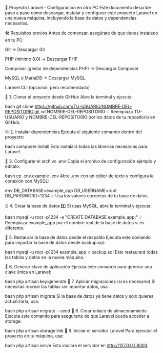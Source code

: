 📌 Proyecto Laravel - Configuración en otro PC
Este documento describe paso a paso cómo descargar, instalar y configurar este proyecto Laravel en una nueva máquina, incluyendo la base de datos y dependencias necesarias.

🛠️ Requisitos previos
Antes de comenzar, asegúrate de que tienes instalado en tu PC:

Git → Descargar Git

PHP (mínimo 8.0) → Descargar PHP

Composer (gestor de dependencias PHP) → Descargar Composer

MySQL o MariaDB → Descargar MySQL

Laravel CLI (opcional, pero recomendado)

🚀 1. Clonar el proyecto desde GitHub
Abre la terminal y ejecuta:

bash
git clone https://github.com/TU-USUARIO/NOMBRE-DEL-REPOSITORIO.git
cd NOMBRE-DEL-REPOSITORIO
💡 Reemplaza TU-USUARIO y NOMBRE-DEL-REPOSITORIO por los datos de tu repositorio en GitHub.

⚙️ 2. Instalar dependencias
Ejecuta el siguiente comando dentro del proyecto:

bash
composer install
Esto instalará todas las librerías necesarias para Laravel.

🔑 3. Configurar el archivo .env
Copia el archivo de configuración ejemplo y edítalo:

bash
cp .env.example .env
Abre .env con un editor de texto y configura la conexión con MySQL:

env
DB_DATABASE=example_app
DB_USERNAME=root
DB_PASSWORD=1234
💡 Usa los valores correctos de tu base de datos.

🗄️ 4. Crear la base de datos
1️⃣ Si usas MySQL, abre la terminal y ejecuta:

bash
mysql -u root -p1234 -e "CREATE DATABASE example_app;"
💡 Reemplaza example_app por el nombre real de la base de datos si es diferente.

📂 5. Restaurar la base de datos desde el respaldo
Ejecuta este comando para importar la base de datos desde backup.sql:

bash
mysql -u root -p1234 example_app < backup.sql
Esto restaurará todas las tablas y datos en la nueva máquina.

🚀 6. Generar clave de aplicación
Ejecuta este comando para generar una clave única en Laravel:

bash
php artisan key:generate
🔄 7. Aplicar migraciones (si es necesario)
Si necesitas recrear las tablas sin importar datos, usa:

bash
php artisan migrate
Si la base de datos ya tiene datos y solo quieres actualizarla, usa:

bash
php artisan migrate --seed
🔗 8. Crear enlace de almacenamiento
Ejecuta este comando para asegurarte de que Laravel pueda acceder a storage:

bash
php artisan storage:link
🚀 9. Iniciar el servidor Laravel
Para ejecutar el proyecto en tu máquina, usa:

bash
php artisan serve
Esto iniciará el servidor en http://127.0.0.1:8000.
